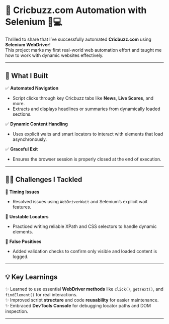 # 🚀 Cricbuzz.com Automation with Selenium 🏏💻

Thrilled to share that I’ve successfully automated **Cricbuzz.com** using **Selenium WebDriver**!  
This project marks my first real-world web automation effort and taught me how to work with dynamic websites effectively.

---

## 🔧 What I Built

✅ **Automated Navigation**  
- Script clicks through key Cricbuzz tabs like **News**, **Live Scores**, and more.  
- Extracts and displays headlines or summaries from dynamically loaded sections.

✅ **Dynamic Content Handling**  
- Uses explicit waits and smart locators to interact with elements that load asynchronously.

✅ **Graceful Exit**  
- Ensures the browser session is properly closed at the end of execution.

---

## 🧗‍♂️ Challenges I Tackled

🔹 **Timing Issues**  
- Resolved issues using `WebDriverWait` and Selenium’s explicit wait features.

🔹 **Unstable Locators**  
- Practiced writing reliable XPath and CSS selectors to handle dynamic elements.

🔹 **False Positives**  
- Added validation checks to confirm only visible and loaded content is logged.

---

## 💡 Key Learnings

✨ Learned to use essential **WebDriver methods** like `click()`, `getText()`, and `findElement()` for real interactions.  
✨ Improved script **structure** and code **reusability** for easier maintenance.  
✨ Embraced **DevTools Console** for debugging locator paths and DOM inspection.

---


